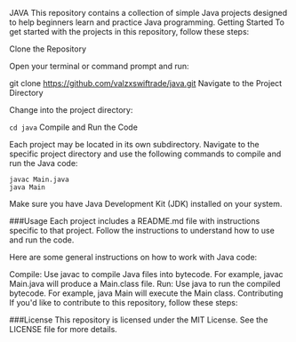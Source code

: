 JAVA
This repository contains a collection of simple Java projects designed to help beginners learn and practice Java programming. 
Getting Started
To get started with the projects in this repository, follow these steps:

Clone the Repository

Open your terminal or command prompt and run:

git clone https://github.com/valzxswiftrade/java.git
Navigate to the Project Directory

Change into the project directory:

``` cd java ```
Compile and Run the Code

Each project may be located in its own subdirectory. Navigate to the specific project directory and use the following commands to compile and run the Java code:

```
javac Main.java
java Main
```
Make sure you have Java Development Kit (JDK) installed on your system.

###Usage
Each project includes a README.md file with instructions specific to that project. Follow the instructions to understand how to use and run the code.

Here are some general instructions on how to work with Java code:

Compile: Use javac to compile Java files into bytecode. For example, javac Main.java will produce a Main.class file.
Run: Use java to run the compiled bytecode. For example, java Main will execute the Main class.
Contributing
If you'd like to contribute to this repository, follow these steps:


###License
This repository is licensed under the MIT License. See the LICENSE file for more details.


